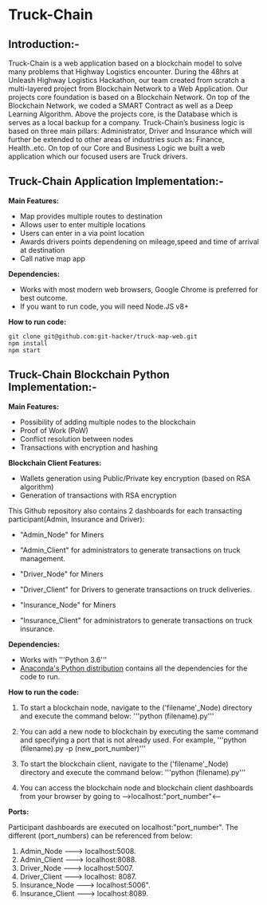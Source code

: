# Truck-Chain

## Introduction:-

Truck-Chain is a web application based on a blockchain model to solve many problems that Highway Logistics encounter. During the 48hrs at Unleash Highway Logistics Hackathon, our team created from scratch a multi-layered project from Blockchain Network to a Web Application. 
Our projects core foundation is based on a Blockchain Network. On top of the Blockchain Network, we coded a SMART Contract as well as a Deep Learning Algorithm. Above the projects core, is the Database which is serves as a local backup for a company. Truck-Chain’s business logic is based on three main pillars: Administrator, Driver and Insurance which will further be extended to other areas of industries such as: Finance, Health..etc. On top of our Core and Business Logic we built a web application which our focused users are Truck drivers. 

## Truck-Chain Application Implementation:-

**Main Features:**

- Map provides multiple routes to destination
- Allows user to enter multiple locations
- Users can enter in a via point location
- Awards drivers points dependening on mileage,speed and time of arrival at destination
- Call native map app

**Dependencies:**

- Works with most modern web browsers, Google Chrome is preferred for best outcome.
- If you want to run code, you will need Node.JS v8+

**How to run code:**
```Shell
git clone git@github.com:git-hacker/truck-map-web.git
npm install
npm start
```
## Truck-Chain Blockchain Python Implementation:-


**Main Features:**

- Possibility of adding multiple nodes to the blockchain
- Proof of Work (PoW)
- Conflict resolution between nodes
- Transactions with encryption and hashing


**Blockchain Client Features:**

- Wallets generation using Public/Private key encryption (based on RSA algorithm)
- Generation of transactions with RSA encryption 

This Github repository also contains 2 dashboards for each transacting participant(Admin, Insurance and Driver): 

- "Admin_Node" for Miners 
- "Admin_Client" for administrators to generate transactions on truck management.

- "Driver_Node" for Miners 
- "Driver_Client" for Drivers to generate transactions on truck deliveries. 

- "Insurance_Node" for Miners 
- "Insurance_Client" for administrators to generate transactions on truck insurance. 


**Dependencies:**

- Works with '''Python 3.6'''
- [Anaconda's Python distribution](https://www.continuum.io/downloads) contains all the dependencies for the code to run.


**How to run the code:**

1. To start a blockchain node, navigate to the ('filename'_Node) directory and execute the command below:
'''python (filename).py'''

2. You can add a new node to blockchain by executing the same command and specifying a port that is not already used. For example, '''python (filename).py -p (new_port_number)'''

3. To start the blockchain client, navigate to the ('filename'_Node) directory and execute the command below:
'''python (filename).py'''

4. You can access the blockchain node and blockchain client dashboards from your browser by going to -->localhost:"port_number"<--

**Ports:**

Participant dashboards are executed on localhost:"port_number". The different (port_numbers) can be referenced from below:
1. Admin_Node ---> localhost:5008.
2. Admin_Client ---> localhost:8088.
3. Driver_Node ---> localhost:5007.
4. Driver_Client ---> localhost: 8087.
5. Insurance_Node ---> localhost:5006".
6. Insurance_Client ---> localhost:8089.
